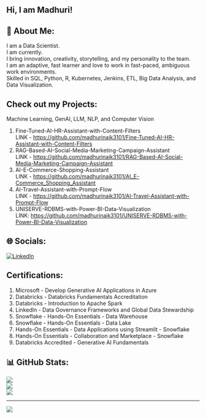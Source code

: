 ## Hi, I am Madhuri! 

## 💫 About Me:
I am a Data Scientist.<br>
I am currently.<br>
I bring innovation, creativity, storytelling, and my personality to the team.<br>
I am an adaptive, fast learner and love to work in fast-paced, ambiguous work environments.<br>
Skilled in SQL, Python, R, Kubernetes, Jenkins, ETL, Big Data Analysis, and Data Visualization.<br>

## Check out my Projects:

Machine Learning, GenAI, LLM, NLP, and Computer Vision <br> 

1. Fine-Tuned-AI-HR-Assistant-with-Content-Filters<br>
   LINK - https://github.com/madhurinaik3101/Fine-Tuned-AI-HR-Assistant-with-Content-Filters  <br>
2. RAG-Based-AI-Social-Media-Marketing-Campaign-Assistant <br>
   LINK - https://github.com/madhurinaik3101/RAG-Based-AI-Social-Media-Marketing-Campaign-Assistant  <br>
3. AI-E-Commerce-Shopping-Assistant <br>
   LINK - https://github.com/madhurinaik3101/AI_E-Commerce_Shopping_Assistant <br>
5. AI-Travel-Assistant-with-Prompt-Flow <br>
   LINK - https://github.com/madhurinaik3101/AI-Travel-Assistant-with-Prompt-Flow <br>
6. UNISERVE-RDBMS-with-Power-BI-Data-Visualization <br>
   LINK: https://github.com/madhurinaik3101/UNISERVE-RDBMS-with-Power-BI-Data-Visualization <br>

## 🌐 Socials:
[![LinkedIn](https://img.shields.io/badge/LinkedIn-%230077B5.svg?logo=linkedin&logoColor=white)](https://linkedin.com/in/madhurinnaik) 

## Certifications:

1. Microsoft - Develop Generative AI Applications in Azure
2. Databricks - Databricks Fundamentals Accreditation
3. Databricks - Introduction to Apache Spark
4. LinkedIn - Data Governance Frameworks and Global Data Stewardship
5. Snowflake - Hands-On Essentials - Data Warehouse
6. Snowflake - Hands-On Essentials - Data Lake
7. Hands-On Essentials - Data Applications using Streamlit - Snowflake
8. Hands-On Essentials - Collaboration and Marketplace - Snowflake
9. Databricks Accredited - Generative AI Fundamentals

## 📊 GitHub Stats:
![](https://github-readme-stats.vercel.app/api?username=madhurinaik3101&theme=default&hide_border=false&include_all_commits=true&count_private=false)<br/>
![](https://nirzak-streak-stats.vercel.app/?user=madhurinaik3101&theme=default&hide_border=false)<br/>
![](https://github-readme-stats.vercel.app/api/top-langs/?username=madhurinaik3101&theme=default&hide_border=false&include_all_commits=true&count_private=false&layout=compact)

---
[![](https://visitcount.itsvg.in/api?id=madhurinaik3101&icon=0&color=0)](https://visitcount.itsvg.in)

<!-- Proudly created with GPRM ( https://gprm.itsvg.in ) -->
